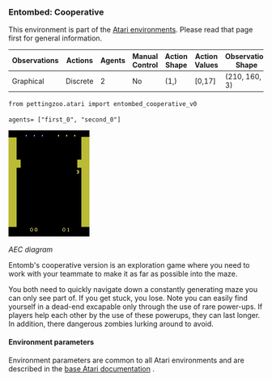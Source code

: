 
### Entombed: Cooperative

This environment is part of the [Atari environments](../atari.md). Please read that page first for general information.

| Observations | Actions | Agents  | Manual Control | Action Shape | Action Values | Observation Shape | Observation Values | Num States |
|--------------|---------|---------|----------------|--------------|---------------|-------------------|--------------------|------------|
| Graphical    | Discrete  | 2 | No      | (1,)    | [0,17]         | (210, 160, 3)         | (0,255)            | ?          |

`from pettingzoo.atari import entombed_cooperative_v0`

`agents= ["first_0", "second_0"]`

![entombed_cooperative gif](atari_entombed_cooperative.gif)

*AEC diagram*


Entomb's cooperative version is an exploration game
where you need to work with your teammate to make it
as far as possible into the maze.

You both need to quickly navigate down a constantly generating
maze you can only see part of. If you get stuck, you lose.
Note you can easily find yourself in a dead-end excapable only through the use of rare power-ups.
If players help each other by the use of these powerups, they can last longer.
In addition, there dangerous zombies lurking around to avoid.


#### Environment parameters

Environment parameters are common to all Atari environments and are described in the [base Atari documentation](../atari.md) .
